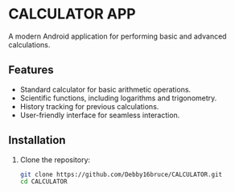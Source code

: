 # CALCULATOR APP  
A modern Android application for performing basic and advanced calculations.  

## Features  
- Standard calculator for basic arithmetic operations.  
- Scientific functions, including logarithms and trigonometry.  
- History tracking for previous calculations.  
- User-friendly interface for seamless interaction.  

## Installation  
1. Clone the repository:  
   ```bash
   git clone https://github.com/Debby16bruce/CALCULATOR.git
   cd CALCULATOR
